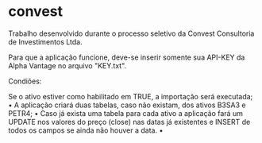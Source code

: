 # convest

Trabalho desenvolvido durante o processo seletivo da Convest Consultoria de Investimentos Ltda.

Para que a aplicação funcione, deve-se inserir somente sua API-KEY da Alpha Vantage no arquivo "KEY.txt".

Condiões: 
<p align="center">

 <a >Se o ativo estiver como habilitado em TRUE, a importação será executada;</a> •
 <a > A aplicação criará duas tabelas, caso não existam, dos ativos B3SA3 e PETR4;</a> • 
 <a >Caso já exista uma tabela para cada ativo a aplicação fará um UPDATE nos valores do preço (close) nas datas já existentes e INSERT de todos os campos se ainda não houver a data.</a> • 

</p>